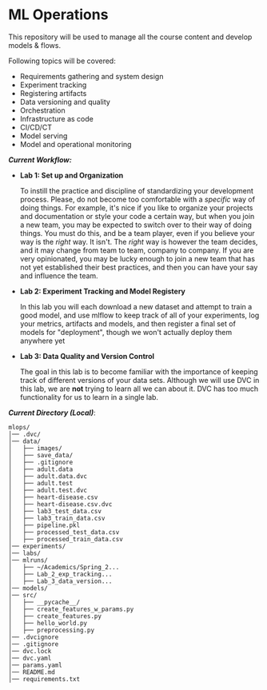 # ML Operations
This repository will be used to manage all the course content and develop models & flows.

Following topics will be covered:
- Requirements gathering and system design
- Experiment tracking
- Registering artifacts
- Data versioning and quality
- Orchestration
- Infrastructure as code
- CI/CD/CT
- Model serving
- Model and operational monitoring

_**Current Workflow:**_

- **Lab 1: Set up and Organization**
  
  To instill the practice and discipline of standardizing your development process. Please, do not become too comfortable with a *specific* way of doing things. For example, it's nice if you like to organize your projects and documentation or style your code a certain way, but when you join a new team, you may be expected to switch over to their way of doing things. You must do this, and be a team player, even if you believe your way is the *right* way. It isn't. The *right* way is however the team decides, and it may change from team to team, company to company. If you are very opinionated, you may be lucky enough to join a new team that has not yet established their best practices, and then you can have your say and influence the team.

- **Lab 2: Experiment Tracking and Model Registery**
  
  In this lab you will each download a new dataset and attempt to train a good model, and use mlflow to keep track of all of your experiments, log your metrics, artifacts and models, and then register a final set of models for "deployment", though we won't actually deploy them anywhere yet

- **Lab 3: Data Quality and Version Control**
  
  The goal in this lab is to become familiar with the importance of keeping track of different versions of your data sets. Although we will use DVC in this lab, we are **not** trying to learn all we can about it. DVC has too much functionality for us to learn in a single lab.

_**Current Directory (Local)**_:
```
mlops/
│── .dvc/
│── data/
│   ├── images/
│   ├── save_data/
│   ├── .gitignore
│   ├── adult.data
│   ├── adult.data.dvc
│   ├── adult.test
│   ├── adult.test.dvc
│   ├── heart-disease.csv
│   ├── heart-disease.csv.dvc
│   ├── lab3_test_data.csv
│   ├── lab3_train_data.csv
│   ├── pipeline.pkl
│   ├── processed_test_data.csv
│   ├── processed_train_data.csv
│── experiments/
│── labs/
│── mlruns/
│   ├── ~/Academics/Spring_2...
│   ├── Lab_2_exp_tracking...
│   ├── Lab_3_data_version...
│── models/
│── src/
│   ├── __pycache__/
│   ├── create_features_w_params.py
│   ├── create_features.py
│   ├── hello_world.py
│   ├── preprocessing.py
│── .dvcignore
│── .gitignore
│── dvc.lock
│── dvc.yaml
│── params.yaml
│── README.md
│── requirements.txt
```


